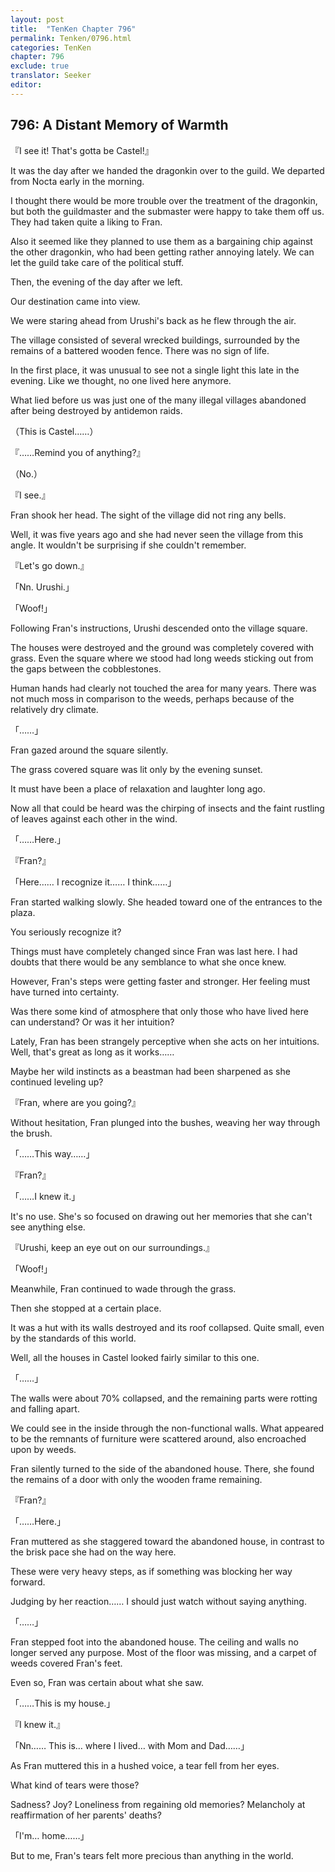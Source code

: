 ```yaml
---
layout: post
title:  "TenKen Chapter 796"
permalink: Tenken/0796.html
categories: TenKen
chapter: 796
exclude: true
translator: Seeker
editor: 
---
```

<h2>796: A Distant Memory of Warmth</h2>

『I see it! That's gotta be Castel!』

It was the day after we handed the dragonkin over to the guild. We departed from Nocta early in the morning.
 
I thought there would be more trouble over the treatment of the dragonkin, but both the guildmaster and the submaster were happy to take them off us. They had taken quite a liking to Fran.

Also it seemed like they planned to use them as a bargaining chip against the other dragonkin, who had been getting rather annoying lately. We can let the guild take care of the political stuff.

Then, the evening of the day after we left.

Our destination came into view.

We were staring ahead from Urushi's back as he flew through the air.

The village consisted of several wrecked buildings, surrounded by the remains of a battered wooden fence. There was no sign of life.

In the first place, it was unusual to see not a single light this late in the evening. Like we thought, no one lived here anymore.

What lied before us was just one of the many illegal villages abandoned after being destroyed by antidemon raids.

（This is Castel……）

『……Remind you of anything?』

（No.）

『I see.』

Fran shook her head. The sight of the village did not ring any bells.

Well, it was five years ago and she had never seen the village from this angle. It wouldn't be surprising if she couldn't remember.

『Let's go down.』

「Nn. Urushi.」

「Woof!」

Following Fran's instructions, Urushi descended onto the village square.

The houses were destroyed and the ground was completely covered with grass. Even the square where we stood had long weeds sticking out from the gaps between the cobblestones.

Human hands had clearly not touched the area for many years. There was not much moss in comparison to the weeds, perhaps because of the relatively dry climate.

「……」

Fran gazed around the square silently.

The grass covered square was lit only by the evening sunset.

It must have been a place of relaxation and laughter long ago.

Now all that could be heard was the chirping of insects and the faint rustling of leaves against each other in the wind.

「……Here.」

『Fran?』

「Here…… I recognize it…… I think……」

Fran started walking slowly. She headed toward one of the entrances to the plaza.

You seriously recognize it?

Things must have completely changed since Fran was last here. I had doubts that there would be any semblance to what she once knew.

However, Fran's steps were getting faster and stronger. Her feeling must have turned into certainty.

Was there some kind of atmosphere that only those who have lived here can understand? Or was it her intuition?

Lately, Fran has been strangely perceptive when she acts on her intuitions. Well, that's great as long as it works……

Maybe her wild instincts as a beastman had been sharpened as she continued leveling up?

『Fran, where are you going?』

Without hesitation, Fran plunged into the bushes, weaving her way through the brush.

「……This way……」

『Fran?』

「……I knew it.」

It's no use. She's so focused on drawing out her memories that she can't see anything else.

『Urushi, keep an eye out on our surroundings.』

「Woof!」

Meanwhile, Fran continued to wade through the grass.

Then she stopped at a certain place.

It was a hut with its walls destroyed and its roof collapsed. Quite small, even by the standards of this world.

Well, all the houses in Castel looked fairly similar to this one.

「……」

The walls were about 70% collapsed, and the remaining parts were rotting and falling apart.

We could see in the inside through the non-functional walls. What appeared to be the remnants of furniture were scattered around, also encroached upon by weeds.

Fran silently turned to the side of the abandoned house. There, she found the remains of a door with only the wooden frame remaining.

『Fran?』

「……Here.」

Fran muttered as she staggered toward the abandoned house, in contrast to the brisk pace she had on the way here.

These were very heavy steps, as if something was blocking her way forward.

Judging by her reaction…… I should just watch without saying anything.

「……」

Fran stepped foot into the abandoned house. The ceiling and walls no longer served any purpose. Most of the floor was missing, and a carpet of weeds covered Fran's feet.

Even so, Fran was certain about what she saw.

「……This is my house.」

『I knew it.』

「Nn…… This is… where I lived… with Mom and Dad……」

As Fran muttered this in a hushed voice, a tear fell from her eyes.

What kind of tears were those?

Sadness? Joy? Loneliness from regaining old memories? Melancholy at reaffirmation of her parents' deaths?

「I'm… home……」

But to me, Fran's tears felt more precious than anything in the world.



